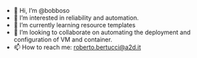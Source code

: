 - 👋 Hi, I’m @bobboso
- 👀 I’m interested in reliability and automation.
- 🌱 I’m currently learning resource templates
- 💞️ I’m looking to collaborate on automating the deployment and configuration of VM and container.
- 📫 How to reach me: roberto.bertucci@a2d.it

<!---
bobboso/bobboso is a ✨ special ✨ repository because its `README.md` (this file) appears on your GitHub profile.
You can click the Preview link to take a look at your changes.
--->
